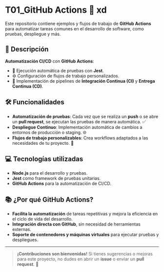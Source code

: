 # T01_GitHub Actions 🚀  xd

Este repositorio contiene ejemplos y flujos de trabajo de **GitHub Actions** para automatizar tareas comunes en el desarrollo de software, como pruebas, despliegue y más. 

## 🌟 Descripción

**Automatización CI/CD** con **GitHub Actions**:
- 🌱 Ejecución automática de pruebas con **Jest**.
- ⚙️ Configuración de flujos de trabajo personalizados.
- 🚀 Implementación de pipelines de **Integración Continua (CI)** y **Entrega Continua (CD)**.

## 🛠 Funcionalidades

- **Automatización de pruebas**: Cada vez que se realiza un **push** o se abre un **pull request**, se ejecutan las pruebas de manera automática. ✅
- **Despliegue Continuo**: Implementación automática de cambios a entornos de producción o staging. 🌐
- **Flujos de trabajo personalizables**: Crea workflows adaptados a las necesidades de tu proyecto. 🔧

## 💻 Tecnologías utilizadas

- **Node.js** para el desarrollo y pruebas.
- **Jest** como framework de pruebas unitarias.
- **GitHub Actions** para la automatización de CI/CD.

## 📚 ¿Por qué GitHub Actions?

- **Facilita la automatización** de tareas repetitivas y mejora la eficiencia en el ciclo de vida del desarrollo.
- **Integración directa con GitHub**, sin necesidad de herramientas externas.
- **Soporte de contenedores y máquinas virtuales** para ejecutar pruebas y despliegues.

---

> **¡Contribuciones son bienvenidas!** Si tienes sugerencias o mejoras para este proyecto, no dudes en abrir un **issue** o enviar un **pull request**. 🎉
